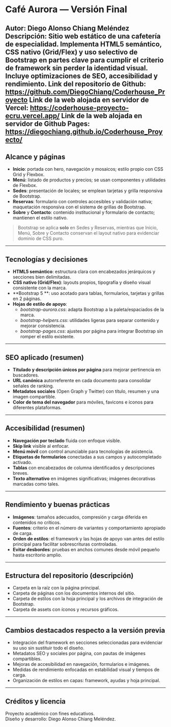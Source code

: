 
# Café Aurora — Versión Final

**Autor:** Diego Alonso Chiang Meléndez  
**Descripción:** Sitio web estático de una cafetería de especialidad. Implementa HTML5 semántico, CSS nativo (Grid/Flex) y uso selectivo de Bootstrap en partes clave para cumplir el criterio de framework sin perder la identidad visual. Incluye optimizaciones de SEO, accesibilidad y rendimiento.
**Link del repositorio de Github:** https://github.com/DiegoChiang/Coderhouse_Proyecto
**Link de la web alojada en servidor de Vercel:** https://coderhouse-proyecto-ecru.vercel.app/
**Link de la web alojada en servidor de Github Pages:** https://diegochiang.github.io/Coderhouse_Proyecto/
---

## Alcance y páginas

- **Inicio**: portada con hero, navegación y mosaicos; estilo propio con CSS Grid y Flexbox.  
- **Menú**: listado de productos y precios; se usan componentes y utilidades de Flexbox.  
- **Sedes**: presentación de locales; se emplean tarjetas y grilla responsiva de Bootstrap.  
- **Reservas**: formulario con controles accesibles y validación nativa; maquetación responsiva con el sistema de grillas de Bootstrap.  
- **Sobre** y **Contacto**: contenido institucional y formulario de contacto; mantienen el estilo nativo.

> Bootstrap se aplica **solo** en Sedes y Reservas, mientras que Inicio, Menú, Sobre y Contacto conservan el layout nativo para evidenciar dominio de CSS puro.

---

## Tecnologías y decisiones

- **HTML5 semántico**: estructura clara con encabezados jerárquicos y secciones bien delimitadas.  
- **CSS nativo (Grid/Flex)**: layouts propios, tipografía y diseño visual consistente con la marca.  
- **Bootstrap 5 **: uso acotado para tablas, formularios, tarjetas y grillas en 2 páginas.  
- **Hojas de estilo de apoyo**:  
  - *bootstrap-aurora.css*: adapta Bootstrap a la paleta/espaciados de la marca.  
  - *bootstrap-helpers.css*: utilidades ligeras para separar contenido y mejorar consistencia.  
  - *bootstrap-pages.css*: ajustes por página para integrar Bootstrap sin romper el estilo existente.  

---

## SEO aplicado (resumen)

- **Titulado y descripción únicos por página** para mejorar pertinencia en buscadores.  
- **URL canónica** autorreferente en cada documento para consolidar señales de ranking.  
- **Metadatos sociales** (Open Graph y Twitter) con título, resumen y una imagen compartible. 
- **Color de tema del navegador** para móviles, favicons e íconos para diferentes plataformas.  

---

## Accesibilidad (resumen)

- **Navegación por teclado** fluida con enfoque visible.  
- **Skip link** visible al enfocar.  
- **Menú móvil** con control anunciable para tecnologías de asistencia.  
- **Etiquetas de formularios** conectadas a sus campos y autocompletado activado.  
- **Tablas** con encabezados de columna identificados y descripciones breves.  
- **Texto alternativo** en imágenes significativas; imágenes decorativas marcadas como tales.

---

## Rendimiento y buenas prácticas

- **Imágenes**: tamaños adecuados, compresión y carga diferida en contenidos no críticos.  
- **Fuentes**: criterio en el número de variantes y comportamiento apropiado de carga.  
- **Orden de estilos**: el framework y las hojas de apoyo van antes del estilo principal para facilitar sobrescrituras controladas.  
- **Evitar desbordes**: pruebas en anchos comunes desde móvil pequeño hasta escritorio amplio.

---

## Estructura del repositorio (descripción)

- Carpeta en la raíz con la página principal.  
- Carpeta de páginas con los documentos internos del sitio.  
- Carpeta de estilos con la hoja principal y los archivos de integración de Bootstrap.  
- Carpeta de assets con íconos y recursos gráficos.  

---

## Cambios destacados respecto a la versión previa

- Integración del framework en secciones seleccionadas para evidenciar su uso sin sustituir todo el diseño.  
- Metadatos SEO y sociales por página, con pautas de imágenes compartibles.  
- Mejoras de accesibilidad en navegación, formularios e imágenes.  
- Medidas de rendimiento enfocadas en estabilidad visual y tiempos de carga.  
- Organización de estilos en capas: framework, ayudas y hoja principal.

---

## Créditos y licencia

Proyecto académico con fines educativos.  
Diseño y desarrollo: Diego Alonso Chiang Meléndez.

